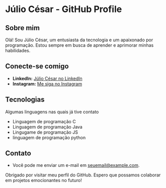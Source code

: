 # Júlio César - GitHub Profile

## Sobre mim

Olá! Sou Júlio César, um entusiasta da tecnologia e um apaixonado por programação. Estou sempre em busca de aprender e aprimorar minhas habilidades.

## Conecte-se comigo

- **LinkedIn:** [Júlio César no LinkedIn](https://www.linkedin.com/in/j%C3%BAlio-c%C3%A9sar-gon%C3%A7alves-dos-santos-97899518b/)
- **Instagram:** [Me siga no Instagram](https://instagram.com/julio_cgds?igshid=OGQ5ZDc2ODk2ZA==)


## Tecnologias

Algumas linguagens nas quais já tive contato

- Linguagem de programação C
- Linguagem de programação Java
- Lingugame de programação JS
- linguagem de programação python 

## Contato

- Você pode me enviar um e-mail em [seuemail@example.com](mailto:julio11csargds@gmail.com).


Obrigado por visitar meu perfil do GitHub. Espero que possamos colaborar em projetos emocionantes no futuro!
